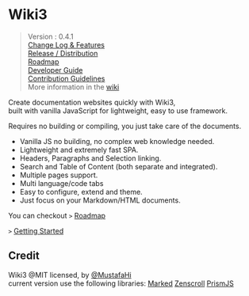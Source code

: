
# Wiki3

> Version : 0.4.1  
> [Change Log & Features](/Developer/Wiki3/change-log)  
> [Release / Distribution](https://github.com/MustafaHi/Wiki3/tree/main/Release)  
> [Roadmap](/Developer/Wiki3/RoadMap)  
> [Developer Guide](/Developer)  
> [Contribution Guidelines](/Developer/Developer/Contribute)  
> More information in the [wiki](https://github.com/MustafaHi/Wiki3/wiki)  

Create documentation websites quickly with Wiki3,  
built with vanilla JavaScript for lightweight, easy to use framework.  

Requires no building or compiling, you just take care of the documents.

+ Vanilla JS no building, no complex web knowledge needed.
+ Lightweight and extremely fast SPA.
+ Headers, Paragraphs and Selection linking.
+ Search and Table of Content (both separate and integrated).
+ Multiple pages support.
+ Multi language/code tabs
+ Easy to configure, extend and theme.
+ Just focus on your Markdown/HTML documents.

You can checkout `>` [Roadmap](/Developer/Wiki3/RoadMap)


`>` [Getting Started](/Main/Getting-Started/Installation)


## Credit
Wiki3 @MIT licensed, by [@MustafaHi](https://github.com/MustafaHi)  
current version use the following libraries: 
[Marked](https://github.com/markedjs/marked)
[Zenscroll](https://github.com/zengabor/zenscroll)
[PrismJS](https://github.com/PrismJS/prism)

